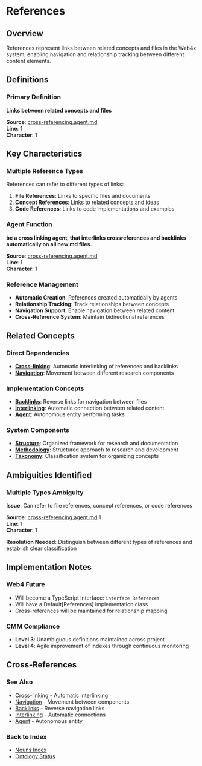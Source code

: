 # References

## Overview
References represent links between related concepts and files in the Web4x system, enabling navigation and relationship tracking between different content elements.

## Definitions

### Primary Definition
**Links between related concepts and files**

**Source**: [cross-referencing.agent.md](../../Ontology.md/cross-referencing.agent.md)  
**Line**: 1  
**Character**: 1

## Key Characteristics

### Multiple Reference Types
References can refer to different types of links:

1. **File References**: Links to specific files and documents
2. **Concept References**: Links to related concepts and ideas
3. **Code References**: Links to code implementations and examples

### Agent Function
**be a cross linking agent, that interlinks crossreferences and backlinks automatically on all new md files.**

**Source**: [cross-referencing.agent.md](../../Ontology.md/cross-referencing.agent.md)  
**Line**: 1  
**Character**: 1

### Reference Management
- **Automatic Creation**: References created automatically by agents
- **Relationship Tracking**: Track relationships between concepts
- **Navigation Support**: Enable navigation between related content
- **Cross-Reference System**: Maintain bidirectional references

## Related Concepts

### Direct Dependencies
- **[Cross-linking](#cross-linking)**: Automatic interlinking of references and backlinks
- **[Navigation](#navigation)**: Movement between different research components

### Implementation Concepts
- **[Backlinks](#backlinks)**: Reverse links for navigation between files
- **[Interlinking](#interlinking)**: Automatic connection between related content
- **[Agent](#agent)**: Autonomous entity performing tasks

### System Components
- **[Structure](#structure)**: Organized framework for research and documentation
- **[Methodology](#methodology)**: Structured approach to research and development
- **[Taxonomy](#taxonomy)**: Classification system for organizing concepts

## Ambiguities Identified

### Multiple Types Ambiguity
**Issue**: Can refer to file references, concept references, or code references

**Source**: [cross-referencing.agent.md](../../Ontology.md/cross-referencing.agent.md):1  
**Line**: 1  
**Character**: 1

**Resolution Needed**: Distinguish between different types of references and establish clear classification

## Implementation Notes

### Web4 Future
- Will become a TypeScript interface: `interface References`
- Will have a Default[References] implementation class
- Cross-references will be maintained for relationship mapping

### CMM Compliance
- **Level 3**: Unambiguous definitions maintained across project
- **Level 4**: Agile improvement of indexes through continuous monitoring

## Cross-References

### See Also
- [Cross-linking](./Cross-linking.md) - Automatic interlinking
- [Navigation](./Navigation.md) - Movement between components
- [Backlinks](./Backlinks.md) - Reverse navigation links
- [Interlinking](./Interlinking.md) - Automatic connections
- [Agent](./Agent.md) - Autonomous entity

### Back to Index
- [Nouns Index](../../Ontology.md/nouns.index.md)
- [Ontology Status](../../Ontology.md/ontology.status.md)
